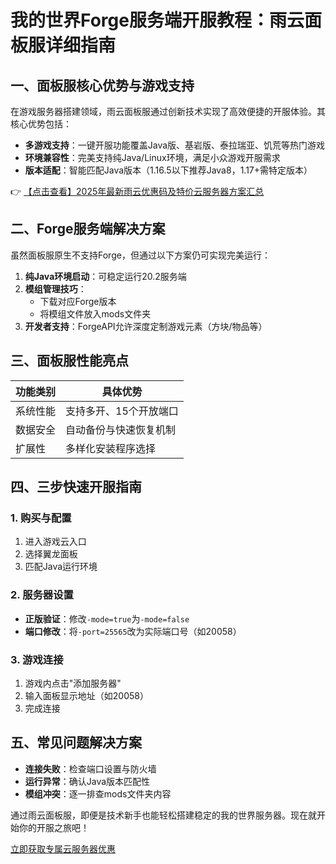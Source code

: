 # 我的世界Forge服务端开服教程：雨云面板服详细指南

## 一、面板服核心优势与游戏支持

在游戏服务器搭建领域，雨云面板服通过创新技术实现了高效便捷的开服体验。其核心优势包括：

- **多游戏支持**：一键开服功能覆盖Java版、基岩版、泰拉瑞亚、饥荒等热门游戏
- **环境兼容性**：完美支持纯Java/Linux环境，满足小众游戏开服需求
- **版本适配**：智能匹配Java版本（1.16.5以下推荐Java8，1.17+需特定版本）

👉 [【点击查看】2025年最新雨云优惠码及特价云服务器方案汇总](https://bit.ly/RainYun)

## 二、Forge服务端解决方案

虽然面板服原生不支持Forge，但通过以下方案仍可实现完美运行：

1. **纯Java环境启动**：可稳定运行20.2服务端
2. **模组管理技巧**：
   - 下载对应Forge版本
   - 将模组文件放入mods文件夹
3. **开发者支持**：ForgeAPI允许深度定制游戏元素（方块/物品等）

## 三、面板服性能亮点

| 功能类别 | 具体优势 |
|---------|---------|
| 系统性能 | 支持多开、15个开放端口 |
| 数据安全 | 自动备份与快速恢复机制 |
| 扩展性 | 多样化安装程序选择 |

## 四、三步快速开服指南

### 1. 购买与配置
1. 进入游戏云入口
2. 选择翼龙面板
3. 匹配Java运行环境

### 2. 服务器设置
- **正版验证**：修改`-mode=true`为`-mode=false`
- **端口修改**：将`-port=25565`改为实际端口号（如20058）

### 3. 游戏连接
1. 游戏内点击"添加服务器"
2. 输入面板显示地址（如20058）
3. 完成连接

## 五、常见问题解决方案

- **连接失败**：检查端口设置与防火墙
- **运行异常**：确认Java版本匹配性
- **模组冲突**：逐一排查mods文件夹内容

通过雨云面板服，即便是技术新手也能轻松搭建稳定的我的世界服务器。现在就开始你的开服之旅吧！

[立即获取专属云服务器优惠](https://bit.ly/RainYun)